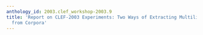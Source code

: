 ```yaml
---
anthology_id: 2003.clef_workshop-2003.9
title: 'Report on CLEF-2003 Experiments: Two Ways of Extracting Multilingual Resources
  from Corpora'
---
```

